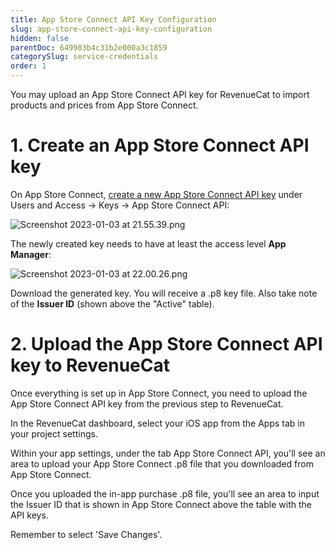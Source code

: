 ```yaml
---
title: App Store Connect API Key Configuration
slug: app-store-connect-api-key-configuration
hidden: false
parentDoc: 649983b4c31b2e000a3c1859
categorySlug: service-credentials
order: 1
---
```

You may upload an App Store Connect API key for RevenueCat to import products and prices from App Store Connect. 

# 1. Create an App Store Connect API key

On App Store Connect, [create a new App Store Connect API key](https://developer.apple.com/documentation/appstoreconnectapi/creating_api_keys_for_app_store_connect_api) under Users and Access → Keys → App Store Connect API:

![](https://files.readme.io/de40cd6-Screenshot_2023-01-03_at_21.55.39.png "Screenshot 2023-01-03 at 21.55.39.png")



The newly created key needs to have at least the access level **App Manager**:

![](https://files.readme.io/2153907-generate_api_key.png "Screenshot 2023-01-03 at 22.00.26.png")



Download the generated key. You will receive a .p8 key file. Also take note of the **Issuer ID** (shown above the "Active" table).

# 2. Upload the App Store Connect API key to RevenueCat

Once everything is set up in App Store Connect, you need to upload the App Store Connect API key from the previous step to RevenueCat. 

In the RevenueCat dashboard, select your iOS app from the Apps tab in your project settings.

Within your app settings, under the tab App Store Connect API, you'll see an area to upload your App Store Connect .p8 file that you downloaded from App Store Connect. 

Once you uploaded the in-app purchase .p8 file, you'll see an area to input the Issuer ID that is shown in App Store Connect above the table with the API keys.

Remember to select 'Save Changes'.
